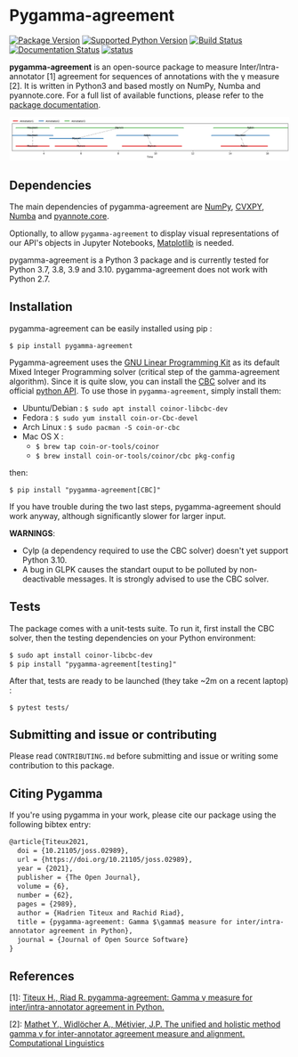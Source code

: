 Pygamma-agreement
=============

[![Package Version](https://img.shields.io/pypi/v/pygamma-agreement)](https://pypi.org/project/pygamma-agreement/)
[![Supported Python Version](https://img.shields.io/pypi/pyversions/pygamma-agreement)](https://pypi.org/project/pygamma-agreement/)
[![Build Status](https://github.com/bootphon/pygamma-agreement/actions/workflows/test-pytest.yml/badge.svg)](https://github.com/bootphon/pygamma-agreement/actions/workflows/test-pytest.yml)
[![Documentation Status](https://readthedocs.org/projects/pygamma-agreement/badge/?version=latest)](https://pygamma-agreement.readthedocs.io/en/latest/?badge=latest)
[![status](https://joss.theoj.org/papers/d54271e471b25775e95ebcfc9bcf2493/status.svg)](https://joss.theoj.org/papers/d54271e471b25775e95ebcfc9bcf2493)

**pygamma-agreement** is an open-source package to measure Inter/Intra-annotator [1]
agreement for sequences of annotations with the γ measure [2]. It is written in 
Python3 and based mostly on NumPy, Numba and pyannote.core. For a full list of
 available functions, please refer to the [package documentation](https://pygamma-agreement.readthedocs.io/en/latest/).

![Alignment Example](docs/source/images/best_alignment.png)


## Dependencies

The main dependencies of pygamma-agreement are [NumPy](https://numpy.org/), [CVXPY](https://www.cvxpy.org/), [Numba](https://numba.pydata.org/) and [pyannote.core](http://pyannote.github.io/pyannote-core/).

Optionally, to allow `pygamma-agreement` to display visual representations of
our API's objects in Jupyter Notebooks, [Matplotlib](https://matplotlib.org/>) 
is needed.

pygamma-agreement is a Python 3 package and is currently tested for Python 3.7, 3.8, 3.9 and 3.10. 
pygamma-agreement does not work with Python 2.7.


## Installation

pygamma-agreement can be easily installed using pip :

    $ pip install pygamma-agreement


Pygamma-agreement uses the [GNU Linear Programming Kit](https://www.gnu.org/software/glpk/) as its default Mixed Integer
Programming solver (critical step of the gamma-agreement algorithm). Since it is quite slow, you can install the 
[CBC](https://projects.coin-or.org/Cbc) solver and its official [python API](https://mpy.github.io/CyLPdoc/). 
To use those in `pygamma-agreement`, simply install them:

- Ubuntu/Debian :  ```$ sudo apt install coinor-libcbc-dev```
- Fedora : ```$ sudo yum install coin-or-Cbc-devel```
- Arch Linux : ```$ sudo pacman -S coin-or-cbc```
- Mac OS X :
    - ```$ brew tap coin-or-tools/coinor```
    - ```$ brew install coin-or-tools/coinor/cbc pkg-config```

then:

    $ pip install "pygamma-agreement[CBC]"


If you have trouble during the two last steps, pygamma-agreement should work anyway,
although significantly slower for larger input.

**WARNINGS**: 
 - Cylp (a dependency required to use the CBC solver) doesn't yet support Python 3.10.
 - A bug in GLPK causes the standart ouput to be polluted by non-deactivable messages. 
   It is strongly advised to use the CBC solver.

## Tests

The package comes with a unit-tests suite. To run it, first install the CBC solver, then the testing dependencies 
on your Python environment:

    $ sudo apt install coinor-libcbc-dev
    $ pip install "pygamma-agreement[testing]"

After that, tests are ready to be launched (they take ~2m on a recent laptop) :

    $ pytest tests/

## Submitting and issue or contributing

Please read `CONTRIBUTING.md` before submitting and issue or writing some contribution 
to this package.

## Citing Pygamma

If you're using pygamma in your work, please cite our package using the following bibtex entry:

```
@article{Titeux2021,
  doi = {10.21105/joss.02989},
  url = {https://doi.org/10.21105/joss.02989},
  year = {2021},
  publisher = {The Open Journal},
  volume = {6},
  number = {62},
  pages = {2989},
  author = {Hadrien Titeux and Rachid Riad},
  title = {pygamma-agreement: Gamma $\gamma$ measure for inter/intra-annotator agreement in Python},
  journal = {Journal of Open Source Software}
}

```

## References

[1]: [Titeux H., Riad R.
     pygamma-agreement: Gamma γ measure for 
     inter/intra-annotator agreement in Python.](https://doi.org/10.21105/joss.02989)
           

[2]: [Mathet Y., Widlöcher A., Métivier, J.P.
     The unified and holistic method gamma γ for
     inter-annotator agreement measure and alignment. 
     Computational Linguistics](https://www.aclweb.org/anthology/J15-3003.pdf)
           
